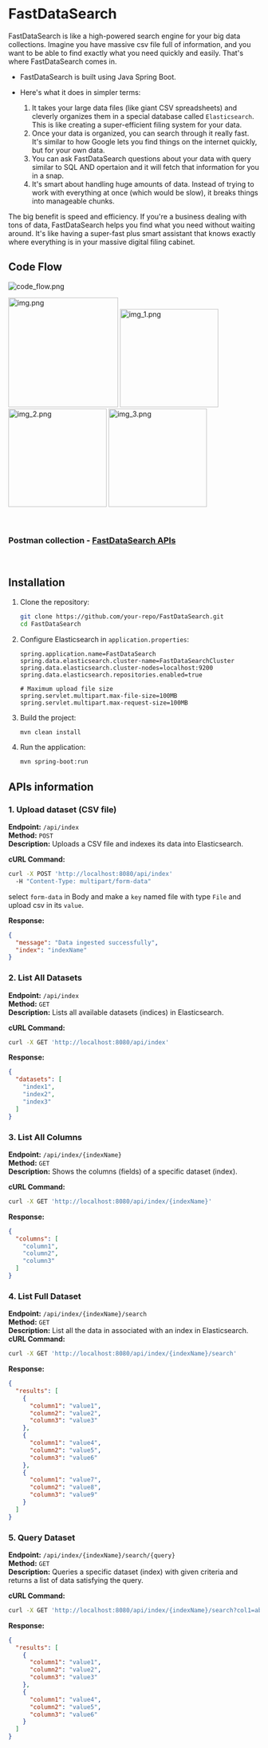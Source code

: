 # FastDataSearch
FastDataSearch is like a high-powered search engine for your big data collections. Imagine you have massive csv file full of information, and you want to be able to find exactly what you need quickly and easily. That's where FastDataSearch comes in.

- FastDataSearch is built using Java Spring Boot.

- Here's what it does in simpler terms:
  
  1. It takes your large data files (like giant CSV spreadsheets) and cleverly organizes them in a special database called `Elasticsearch`. This is like creating a super-efficient filing system for your data.
  2. Once your data is organized, you can search through it really fast. It's similar to how Google lets you find things on the internet quickly, but for your own data.
  3. You can ask FastDataSearch questions about your data with query similar to SQL AND opertaion and it will fetch that information for you in a snap.
  4. It's smart about handling huge amounts of data. Instead of trying to work with everything at once (which would be slow), it breaks things into manageable chunks.
   
The big benefit is speed and efficiency. If you're a business dealing with tons of data, FastDataSearch helps you find what you need without waiting around. It's like having a super-fast plus smart assistant that knows exactly where everything is in your massive digital filing cabinet.

## Code Flow
![code_flow.png](info/code_flow.png)

<p>
<img src="info/img.png" alt="img.png" width="220"/>
<img src="info/img_1.png" alt="img_1.png" width="197"/>
<img src="info/img_2.png" alt="img_2.png" width="197"/>
<img src="info/img_3.png" alt="img_3.png" width="197"/>
</p>

</br>

### Postman collection - [FastDataSearch APIs](https://www.postman.com/lunar-module-geologist-7953428/workspace/fastdatasearch/collection/36590837-58db379f-3bcb-4277-8f20-dc39e89e8d7a)

</br>

## Installation 

1. Clone the repository:
   ```sh
   git clone https://github.com/your-repo/FastDataSearch.git
   cd FastDataSearch
   ```
2. Configure Elasticsearch in `application.properties`:
   ```properties
   spring.application.name=FastDataSearch
   spring.data.elasticsearch.cluster-name=FastDataSearchCluster
   spring.data.elasticsearch.cluster-nodes=localhost:9200
   spring.data.elasticsearch.repositories.enabled=true

   # Maximum upload file size
   spring.servlet.multipart.max-file-size=100MB
   spring.servlet.multipart.max-request-size=100MB
   ```
3. Build the project:
   ```sh
   mvn clean install
   ```
4. Run the application:
   ```sh
   mvn spring-boot:run
   ```

## APIs information

### 1. Upload dataset (CSV file)
**Endpoint:** `/api/index`  
**Method:** `POST`  
**Description:** Uploads a CSV file and indexes its data into Elasticsearch.

**cURL Command:**
```sh
curl -X POST 'http://localhost:8080/api/index' 
  -H "Content-Type: multipart/form-data" 
```
select `form-data` in Body and make a `key` named file with type `File` and upload csv in its `value`.

**Response:**
  ```json
  {
    "message": "Data ingested successfully",
    "index": "indexName"
  }
  ```

### 2. List All Datasets
**Endpoint:** `/api/index`  
**Method:** `GET`  
**Description:** Lists all available datasets (indices) in Elasticsearch.

**cURL Command:**
```sh
curl -X GET 'http://localhost:8080/api/index'
```

**Response:**
  ```json
  {
    "datasets": [
      "index1", 
      "index2", 
      "index3"
    ]
  }
  ```

### 3. List All Columns
**Endpoint:** `/api/index/{indexName}`  
**Method:** `GET`  
**Description:** Shows the columns (fields) of a specific dataset (index).

**cURL Command:**
```sh
curl -X GET 'http://localhost:8080/api/index/{indexName}'
```

**Response:**

  ```json
  {
    "columns": [
      "column1", 
      "column2", 
      "column3"
    ]
  }
  ```

### 4. List Full Dataset
**Endpoint:** `/api/index/{indexName}/search`  
**Method:** `GET`  
**Description:** List all the data in associated with an index in Elasticsearch.
**cURL Command:**
```sh
curl -X GET 'http://localhost:8080/api/index/{indexName}/search' 
```

**Response:**
  ```json
  {
    "results": [
      {
        "column1": "value1",
        "column2": "value2",
        "column3": "value3"
      },
      {
        "column1": "value4",
        "column2": "value5",
        "column3": "value6"
      },
      {
        "column1": "value7",
        "column2": "value8",
        "column3": "value9"
      }
    ]
  }
  ```


### 5. Query Dataset
**Endpoint:** `/api/index/{indexName}/search/{query}`  
**Method:** `GET`  
**Description:** Queries a specific dataset (index) with given criteria and returns a list of data satisfying the query.

**cURL Command:**
```sh
curl -X GET 'http://localhost:8080/api/index/{indexName}/search?col1=abc&col2=xyz' 
```

**Response:**
  ```json
  {
    "results": [
      {
        "column1": "value1",
        "column2": "value2",
        "column3": "value3"
      },
      {
        "column1": "value4",
        "column2": "value5",
        "column3": "value6"
      }
    ]
  }
  ```
